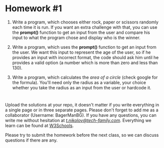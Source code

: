 # Homework #1

1. Write a program, which chooses either rock, paper or scissors randomly each time it is run. If you want an extra
challenge with that, you can use the **prompt()** function to get an input from the user and compare his input to what
the program chose and display who is the winner. 

2. Write a program, which uses the **prompt()** function to get an input from the user. We want this input to represent
the age of the user, so if he provides an input with incorrect format, the code should ask him until he provides a valid
option (a number which is more than zero and less than 130).

3. Write a program, which calculates the *area of a circle* (check google for the formula). You'll need only the radius
as a variable, your choice whether you take the radius as an input from the user or hardcode it.

#

Upload the solutions at your repo, it doesn't matter if you write everything in a single page or in three separate pages.
Please don't forget to add me as a collaborator (Username: BagerManBG). If you have any questions, you can write me without
hesitation at *t.nikolov@tech-family.com*. Everything we learn can be found at [W3Schools](https://www.w3schools.com/js/default.asp).

Please try to submit the homework before the next class, so we can discuss questions if there are any.